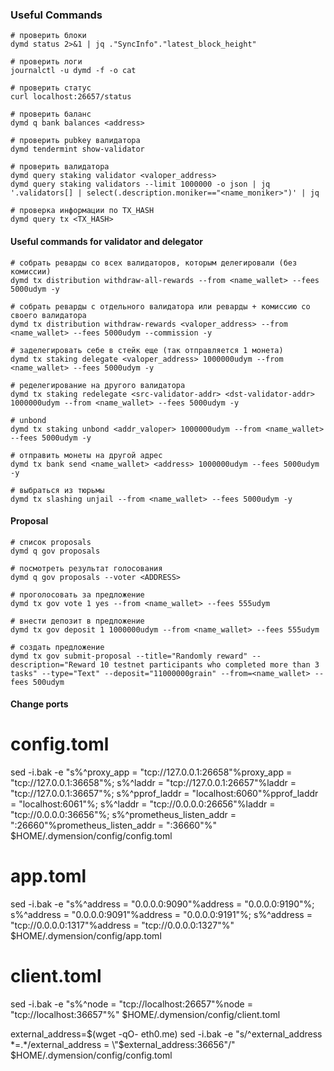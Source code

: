 ### Useful Commands
```
# проверить блоки
dymd status 2>&1 | jq ."SyncInfo"."latest_block_height"

# проверить логи
journalctl -u dymd -f -o cat

# проверить статус
curl localhost:26657/status

# проверить баланс
dymd q bank balances <address>

# проверить pubkey валидатора
dymd tendermint show-validator

# проверить валидатора
dymd query staking validator <valoper_address>
dymd query staking validators --limit 1000000 -o json | jq '.validators[] | select(.description.moniker=="<name_moniker>")' | jq

# проверка информации по TX_HASH
dymd query tx <TX_HASH>
```

#### Useful commands for validator and delegator
```
# собрать реварды со всех валидаторов, которым делегировали (без комиссии)
dymd tx distribution withdraw-all-rewards --from <name_wallet> --fees 5000udym -y

# собрать реварды c отдельного валидатора или реварды + комиссию со своего валидатора
dymd tx distribution withdraw-rewards <valoper_address> --from <name_wallet> --fees 5000udym --commission -y

# заделегировать себе в стейк еще (так отправляется 1 монетa)
dymd tx staking delegate <valoper_address> 1000000udym --from <name_wallet> --fees 5000udym -y

# ределегирование на другого валидатора
dymd tx staking redelegate <src-validator-addr> <dst-validator-addr> 1000000udym --from <name_wallet> --fees 5000udym -y

# unbond 
dymd tx staking unbond <addr_valoper> 1000000udym --from <name_wallet> --fees 5000udym -y

# отправить монеты на другой адрес
dymd tx bank send <name_wallet> <address> 1000000udym --fees 5000udym -y

# выбраться из тюрьмы
dymd tx slashing unjail --from <name_wallet> --fees 5000udym -y
```

#### Proposal
```
# список proposals
dymd q gov proposals

# посмотреть результат голосования
dymd q gov proposals --voter <ADDRESS>

# проголосовать за предложение 
dymd tx gov vote 1 yes --from <name_wallet> --fees 555udym

# внести депозит в предложение
dymd tx gov deposit 1 1000000udym --from <name_wallet> --fees 555udym

# создать предложение
dymd tx gov submit-proposal --title="Randomly reward" --description="Reward 10 testnet participants who completed more than 3 tasks" --type="Text" --deposit="11000000grain" --from=<name_wallet> --fees 500udym
```
#### Change ports
# config.toml
sed -i.bak -e "s%^proxy_app = \"tcp://127.0.0.1:26658\"%proxy_app = \"tcp://127.0.0.1:36658\"%; s%^laddr = \"tcp://127.0.0.1:26657\"%laddr = \"tcp://127.0.0.1:36657\"%; s%^pprof_laddr = \"localhost:6060\"%pprof_laddr = \"localhost:6061\"%; s%^laddr = \"tcp://0.0.0.0:26656\"%laddr = \"tcp://0.0.0.0:36656\"%; s%^prometheus_listen_addr = \":26660\"%prometheus_listen_addr = \":36660\"%" $HOME/.dymension/config/config.toml

# app.toml
sed -i.bak -e "s%^address = \"0.0.0.0:9090\"%address = \"0.0.0.0:9190\"%; s%^address = \"0.0.0.0:9091\"%address = \"0.0.0.0:9191\"%; s%^address = \"tcp://0.0.0.0:1317\"%address = \"tcp://0.0.0.0:1327\"%" $HOME/.dymension/config/app.toml

# client.toml
sed -i.bak -e "s%^node = \"tcp://localhost:26657\"%node = \"tcp://localhost:36657\"%" $HOME/.dymension/config/client.toml

external_address=$(wget -qO- eth0.me)
sed -i.bak -e "s/^external_address *=.*/external_address = \"$external_address:36656\"/" $HOME/.dymension/config/config.toml
